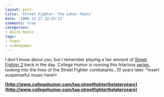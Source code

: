 ```yaml
---
layout: post
title: 'Street Fighter: The Later Years'
date: '2006-11-27 22:43:12'
comments: true
categories:
- Quick Notes
tags:
- humor
- videogames
---
```


I don't know about you, but I remember playing a fair amount of
[Street Fighter 2](http://en.wikipedia.org/wiki/Street_fighter#Street_Fighter_II) back
in the day. College Humor is running this hilarious
[series](http://www.collegehumor.com/tag:streetfighterthelateryears), looking
into the lives of the Street Fighter combatants...10 years later. \*insert
suspenseful music here!\*

**[http://www.collegehumor.com/tag:streetfighterthelateryears](http://www.collegehumor.com/tag:streetfighterthelateryears)**

